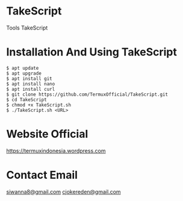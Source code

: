 # TakeScript
Tools TakeScript 

# Installation And Using TakeScript
```
$ apt update
$ apt upgrade
$ apt install git
$ apt install nano
$ apt install curl
$ git clone https://github.com/TermuxOfficial/TakeScript.git
$ cd TakeScript
$ chmod +x TakeScript.sh
$ ./TakeScript.sh <URL>
```

# Website Official
https://termuxindonesia.wordpress.com

# Contact Email
siwanna8@gmail.com
cjokereden@gmail.com
